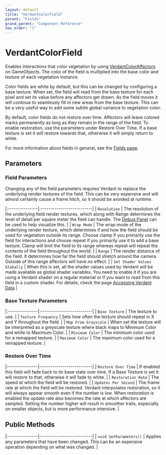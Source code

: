 ```yaml
---
layout: default
title: "VerdantColorField"
parent: "Fields"
grand_parent: "Component Reference"
nav_order: "1"
---
```


# VerdantColorField

Enables interactions that color vegetation by using [VerdantColorAffectors](../Affectors/VerdantColorAffector.html) on GameObjects. The color of the field is multiplied into the base color and texture of each vegetation instance. 

Color fields are white by default, but this can be changed by configuring a base texture. When set, the field will read from the base texture for each pixel and set its value before any affectors get drawn. As the field moves it will continue to seamlessly fill in new areas from the base texture. This can be a very useful way to add some subtle global variance to vegetation color.

By default, color fields do not restore over time. Affectors will leave colored marks permanently as long as they remain in the range of the field. To enable restoration, use the parameters under Restore Over Time. If a base texture is set it will restore towards that, otherwise it will simply return to white.

For more information about fields in general, see the [Fields page](index.html). 

## Parameters
 
### Field Parameters

Changing any of the field parameters requires Verdant to replace the underlying render textures of the field. This can be very expensive and will almost certainly cause a frame hitch, so it should be avoided at runtime.

|:---------------|:--------------------------|
| `Resolution` | The resolution of the underlying field render textures, which along with Range determines the level of detail per square meter the field can handle. The [Debug Panel](../../AdvancedGuide/DebugPanel.html) can be used to help visualize this. |
| `Wrap Mode` | The wrap mode of the underlying render texture, which determines if and how the field should be used for vegetation outside its range. Choose clamp if you primarily use the field for interactions and choose repeat if you primarily use it to add a base texture. Clamp will limit the field to its range whereas repeat will repeat the contents of the field throughout the world.  |
| `Range` | The render distance of the field. It determines how far the field should stretch around the camera. Outside of this range affectors will have no effect. |
| `Set Shader Values Globally` | When this is set, all the shader values used by Verdant will be made available as global shader variables. You need to enable it if you are using a Verdant shader on a regular material or if you want to read from this field in a custom shader. For details, check the page [Accessing Verdant Data]("../../AdvancedGuide/AccessingVerdantData.html") |

### Base Texture Parameters

|:---------------|:--------------------------|
| `Base Texture` | The texture to use. |
| `Texture Frequency` | Sets how often the texture should repeat in X and Y throughout the field. |
| `Map From Grayscale` | When set the texture will be interpreted as a greyscale texture where black maps to Minimum Color and white to Maximum Color. |
| `Minimum Color` | The minimum color used for a remapped texture. |
| `Maximum Color` | The maximum color used for a remapped texture. |

### Restore Over Time

|:---------------|:--------------------------|
| `Restore Over Time` | If enabled this field will fade back to its base state over time. If a Base Texture is set it will restore to that, otherwise it will fade to white. |
| `Restoration Rate` | The speed at which the field will be restored. |
| `Updates Per Second` | The frame rate at which the field will be restored. Verdant interpolates restoration, so it will always appear smooth even if the number is low. When restoration is enabled the update rate also becomes the rate at which affectors are sampled. Setting the number higher will result in smoother trails, especially on smaller objects, but is more performance intensive. |

## Public Methods

|:---------------|:--------------------------|
| `void SetParameters()` | Applies any parameters that have been changed. This can be an expensive operation depending on what was changed. |

